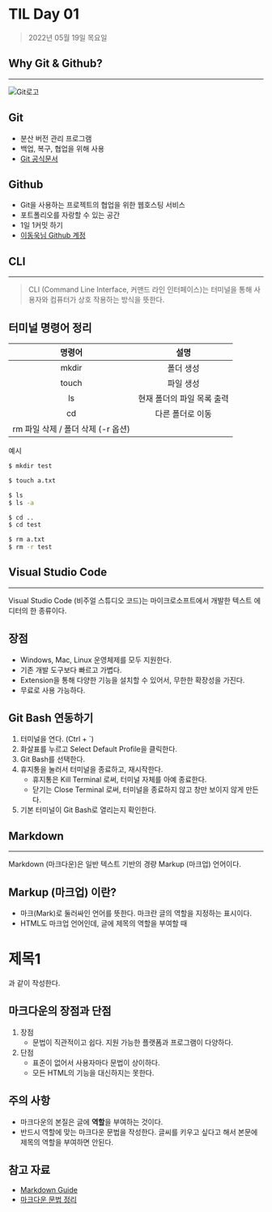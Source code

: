 # TIL Day 01

> 2022년 05월 19일 목요일

## Why Git & Github?
---
![Git로고](https://user-images.githubusercontent.com/49775540/168756716-68f9aebb-380f-4897-8141-78d8403f6113.png)

## Git

- 분산 버전 관리 프로그램
- 백업, 복구, 협업을 위해 사용
- [Git 공식문서](https://git-scm.com/book/ko/v2)

## Github

- Git을 사용하는 프로젝트의 협업을 위한 웹호스팅 서비스
- 포트폴리오를 자랑할 수 있는 공간
- 1일 1커밋 하기
- [이동욱님 Github 계정](https://github.com/jojoldu)



## CLI
-----
> CLI (Command Line Interface, 커맨드 라인 인터페이스)는 터미널을 통해 사용자와 컴퓨터가 상호 작용하는 방식을 뜻한다.

## 터미널 명령어 정리
| 명령어 |	설명 |
|:------:|:----:|
|mkdir|	폴더 생성|
|touch	|파일 생성|
|ls	|현재 폴더의 파일 목록 출력|
|cd |	다른 폴더로 이동
rm	파일 삭제 / 폴더 삭제 (-r 옵션)|

예시
```bash
$ mkdir test

$ touch a.txt

$ ls
$ ls -a

$ cd ..
$ cd test

$ rm a.txt
$ rm -r test
```


## Visual Studio Code
---
Visual Studio Code (비주얼 스튜디오 코드)는 마이크로소프트에서 개발한 텍스트 에디터의 한 종류이다.

## 장점

- Windows, Mac, Linux 운영체제를 모두 지원한다.
- 기존 개발 도구보다 빠르고 가볍다.
- Extension을 통해 다양한 기능을 설치할 수 있어서, 무한한 확장성을 가진다.
- 무료로 사용 가능하다.

## Git Bash 연동하기

1. 터미널을 연다. (Ctrl + `)
2. 화살표를 누르고 Select Default Profile을 클릭한다.
3. Git Bash를 선택한다.
4. 휴지통을 눌러서 터미널을 종료하고, 재시작한다.
   - 휴지통은 Kill Terminal 로써, 터미널 자체를 아예 종료한다.
   - 닫기는 Close Terminal 로써, 터미널을 종료하지 않고 창만 보이지 않게 만든다.
5. 기본 터미널이 Git Bash로 열리는지 확인한다.



## Markdown
---
Markdown (마크다운)은 일반 텍스트 기반의 경량 Markup (마크업) 언어이다.

## Markup (마크업) 이란?

- 마크(Mark)로 둘러싸인 언어를 뜻한다. 마크란 글의 역할을 지정하는 표시이다.
- HTML도 마크업 언어인데, 글에 제목의 역할을 부여할 때 
 <h1>제목1</h1> 과 같이 작성한다.

## 마크다운의 장점과 단점

1. 장점
   - 문법이 직관적이고 쉽다.
지원 가능한 플랫폼과 프로그램이 다양하다.
2. 단점
    - 표준이 없어서 사용자마다 문법이 상이하다.
    - 모든 HTML의 기능을 대신하지는 못한다.

## 주의 사항

- 마크다운의 본질은 글에 **역할**을 부여하는 것이다.
- 반드시 역할에 맞는 마크다운 문법을 작성한다. 글씨를 키우고 싶다고 해서 본문에 제목의 역할을 부여하면 안된다.

## 참고 자료

- [Markdown Guide](https://www.markdownguide.org/basic-syntax/)
- [마크다운 문법 정리](https://gist.github.com/ihoneymon/652be052a0727ad59601)
